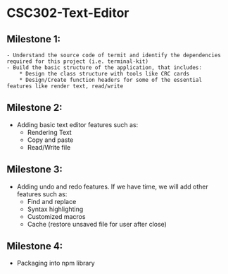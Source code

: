 # CSC302-Text-Editor

## Milestone 1:
    - Understand the source code of termit and identify the dependencies required for this project (i.e. terminal-kit)
    - Build the basic structure of the application, that includes:
        * Design the class structure with tools like CRC cards
        * Design/Create function headers for some of the essential features like render text, read/write
              
## Milestone 2:
  - Adding basic text editor features such as: 
      * Rendering Text
      * Copy and paste
      * Read/Write file       
## Milestone 3:
  - Adding undo and redo features. If we have time, we will add other  features such as:
    * Find and replace
    * Syntax highlighting 
    * Customized macros
    * Cache (restore unsaved file for user after close)
## Milestone 4:
  - Packaging into npm library
